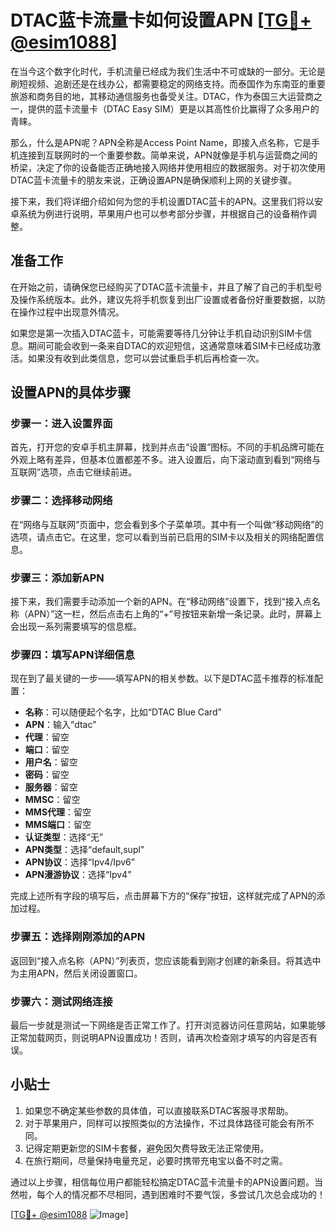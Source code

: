 # DTAC蓝卡流量卡如何设置APN [[TG💪+ @esim1088](https://t.me/s/esim1088)]

在当今这个数字化时代，手机流量已经成为我们生活中不可或缺的一部分。无论是刷短视频、追剧还是在线办公，都需要稳定的网络支持。而泰国作为东南亚的重要旅游和商务目的地，其移动通信服务也备受关注。DTAC，作为泰国三大运营商之一，提供的蓝卡流量卡（DTAC Easy SIM）更是以其高性价比赢得了众多用户的青睐。

那么，什么是APN呢？APN全称是Access Point Name，即接入点名称，它是手机连接到互联网时的一个重要参数。简单来说，APN就像是手机与运营商之间的桥梁，决定了你的设备能否正确地接入网络并使用相应的数据服务。对于初次使用DTAC蓝卡流量卡的朋友来说，正确设置APN是确保顺利上网的关键步骤。

接下来，我们将详细介绍如何为您的手机设置DTAC蓝卡的APN。这里我们将以安卓系统为例进行说明，苹果用户也可以参考部分步骤，并根据自己的设备稍作调整。

## 准备工作

在开始之前，请确保您已经购买了DTAC蓝卡流量卡，并且了解了自己的手机型号及操作系统版本。此外，建议先将手机恢复到出厂设置或者备份好重要数据，以防在操作过程中出现意外情况。

如果您是第一次插入DTAC蓝卡，可能需要等待几分钟让手机自动识别SIM卡信息。期间可能会收到一条来自DTAC的欢迎短信，这通常意味着SIM卡已经成功激活。如果没有收到此类信息，您可以尝试重启手机后再检查一次。

## 设置APN的具体步骤

### 步骤一：进入设置界面

首先，打开您的安卓手机主屏幕，找到并点击“设置”图标。不同的手机品牌可能在外观上略有差异，但基本位置都差不多。进入设置后，向下滚动直到看到“网络与互联网”选项，点击它继续前进。

### 步骤二：选择移动网络

在“网络与互联网”页面中，您会看到多个子菜单项。其中有一个叫做“移动网络”的选项，请点击它。在这里，您可以看到当前已启用的SIM卡以及相关的网络配置信息。

### 步骤三：添加新APN

接下来，我们需要手动添加一个新的APN。在“移动网络”设置下，找到“接入点名称（APN）”这一栏，然后点击右上角的“+”号按钮来新增一条记录。此时，屏幕上会出现一系列需要填写的信息框。

### 步骤四：填写APN详细信息

现在到了最关键的一步——填写APN的相关参数。以下是DTAC蓝卡推荐的标准配置：

- **名称**：可以随便起个名字，比如“DTAC Blue Card”
- **APN**：输入“dtac”
- **代理**：留空
- **端口**：留空
- **用户名**：留空
- **密码**：留空
- **服务器**：留空
- **MMSC**：留空
- **MMS代理**：留空
- **MMS端口**：留空
- **认证类型**：选择“无”
- **APN类型**：选择“default,supl”
- **APN协议**：选择“Ipv4/Ipv6”
- **APN漫游协议**：选择“Ipv4”

完成上述所有字段的填写后，点击屏幕下方的“保存”按钮，这样就完成了APN的添加过程。

### 步骤五：选择刚刚添加的APN

返回到“接入点名称（APN）”列表页，您应该能看到刚才创建的新条目。将其选中为主用APN，然后关闭设置窗口。

### 步骤六：测试网络连接

最后一步就是测试一下网络是否正常工作了。打开浏览器访问任意网站，如果能够正常加载网页，则说明APN设置成功！否则，请再次检查刚才填写的内容是否有误。

## 小贴士

1. 如果您不确定某些参数的具体值，可以直接联系DTAC客服寻求帮助。
2. 对于苹果用户，同样可以按照类似的方法操作，不过具体路径可能会有所不同。
3. 记得定期更新您的SIM卡套餐，避免因欠费导致无法正常使用。
4. 在旅行期间，尽量保持电量充足，必要时携带充电宝以备不时之需。

通过以上步骤，相信每位用户都能轻松搞定DTAC蓝卡流量卡的APN设置问题。当然啦，每个人的情况都不尽相同，遇到困难时不要气馁，多尝试几次总会成功的！

[[TG💪+ @esim1088](https://t.me/s/esim1088) ![Image](https://i.postimg.cc/4NQfJmqS/Snipaste-2025-05-13-00-14-12.png)]